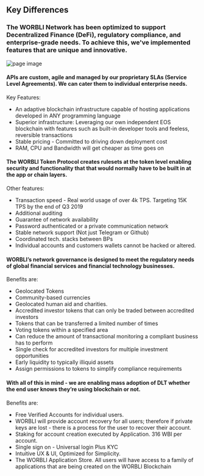 ## Key Differences
### The WORBLI Network has been optimized to support Decentralized Finance (DeFi), regulatory compliance, and enterprise-grade needs. To achieve this, we've implemented features that are unique and innovative.

![page image](../images/differences.jpg)

#### APIs are custom, agile and managed by our proprietary SLAs (Service Level Agreements). We can cater them to individual enterprise needs.

Key Features:

-   An adaptive blockchain infrastructure capable of hosting applications developed in ANY programming language
-   Superior infrastructure: Leveraging our own independent EOS blockchain with features such as built-in developer tools and feeless, reversible transactions
-   Stable pricing - Committed to driving down deployment cost
-   RAM, CPU and Bandwidth will get cheaper as time goes on

#### The WORBLI Token Protocol creates rulesets at the token level enabling security and functionality that that would normally have to be built in at the app or chain layers.

Other features:

-   Transaction speed - Real world usage of over 4k TPS. Targeting 15K TPS by the end of Q3 2019
-   Additional auditing
-   Guarantee of network availability
-   Password authenticated or a private communication network
-   Stable network support (Not just Telegram or Github)
-   Coordinated tech. stacks between BPs
-   Individual accounts and customers wallets cannot be hacked or altered.

#### WORBLI’s network governance is designed to meet the regulatory needs of global financial services and financial technology businesses.

Benefits are:

-   Geolocated Tokens
-   Community-based currencies
-   Geolocated human aid and charities.
-   Accredited investor tokens that can only be traded between accredited investors
-   Tokens that can be transferred a limited number of times
-   Voting tokens within a specified area
-   Can reduce the amount of transactional monitoring a compliant business has to perform
-   Single check for accredited investors for multiple investment opportunities
-   Early liquidity to typically illiquid assets
-   Assign permissions to tokens to simplify compliance requirements

#### With all of this in mind - we are enabling mass adoption of DLT whether the end user knows they’re using blockchain or not.

Benefits are:

-   Free Verified Accounts for individual users.
-   WORBLI will provide account recovery for all users; therefore if private keys are lost - there is a process for the user to recover their account.
-   Staking for account creation executed by Application. 316 WBI per account.
-   Single sign on - Universal login Plus KYC
-   Intuitive UX & UI, Optimized for Simplicity.
-   The WORBLI Application Store. All users will have access to a family of applications that are being created on the WORBLI Blockchain
